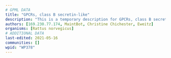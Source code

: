 ```yaml
---
# GPML DATA
title: "GPCRs, class B secretin-like"
description: "This is a temporary description for GPCRs, class B secretin-like"
authors: [169.230.77.174, MaintBot, Christine Chichester, Eweitz]
organisms: [Rattus norvegicus]
# ADDITIONAL DATA
last-edited: 2021-05-16
communities: []
wpid: "WP378"
---
```

